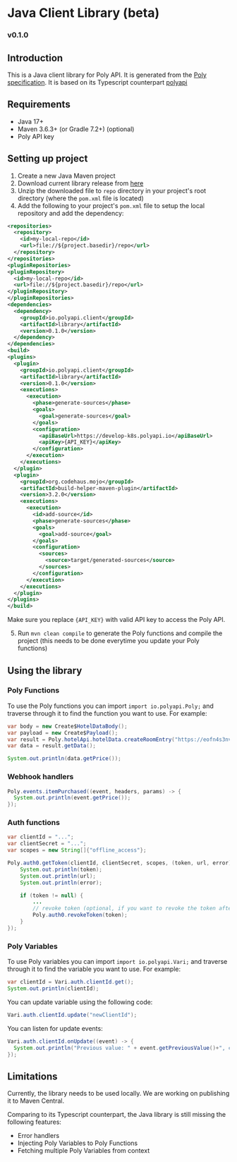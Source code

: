 # Java Client Library (beta)
### v0.1.0

## Introduction
This is a Java client library for Poly API. It is generated from the [Poly specification](https://develop-k8s.polyapi.io/specs). It is based on its Typescript counterpart [polyapi](https://www.npmjs.com/package/polyapi)

## Requirements
- Java 17+
- Maven 3.6.3+ (or Gradle 7.2+) (optional)
- Poly API key

## Setting up project
1. Create a new Java Maven project
2. Download current library release from [here](https://develop-k8s.polyapi.io/java/poly-java-client-0.1.0.zip)
3. Unzip the downloaded file to `repo` directory in your project's root directory (where the `pom.xml` file is located)
4. Add the following to your project's `pom.xml` file to setup the local repository and add the dependency:
```xml
<repositories>
  <repository>
    <id>my-local-repo</id>
    <url>file://${project.basedir}/repo</url>
  </repository>
</repositories>
<pluginRepositories>
<pluginRepository>
  <id>my-local-repo</id>
  <url>file://${project.basedir}/repo</url>
</pluginRepository>
</pluginRepositories>
<dependencies>
  <dependency>
    <groupId>io.polyapi.client</groupId>
    <artifactId>library</artifactId>
    <version>0.1.0</version>
  </dependency>
</dependencies>
<build>
<plugins>
  <plugin>
    <groupId>io.polyapi.client</groupId>
    <artifactId>library</artifactId>
    <version>0.1.0</version>
    <executions>
      <execution>
        <phase>generate-sources</phase>
        <goals>
          <goal>generate-sources</goal>
        </goals>
        <configuration>
          <apiBaseUrl>https://develop-k8s.polyapi.io</apiBaseUrl>
          <apiKey>{API_KEY}</apiKey>
        </configuration>
      </execution>
    </executions>
  </plugin>
  <plugin>
    <groupId>org.codehaus.mojo</groupId>
    <artifactId>build-helper-maven-plugin</artifactId>
    <version>3.2.0</version>
    <executions>
      <execution>
        <id>add-source</id>
        <phase>generate-sources</phase>
        <goals>
          <goal>add-source</goal>
        </goals>
        <configuration>
          <sources>
            <source>target/generated-sources</source>
          </sources>
        </configuration>
      </execution>
    </executions>
  </plugin>
</plugins>
</build>
```
Make sure you replace `{API_KEY}` with valid API key to access the Poly API.

5. Run `mvn clean compile` to generate the Poly functions and compile the project (this needs to be done everytime you update your Poly functions)

## Using the library
### Poly Functions
To use the Poly functions you can import `import io.polyapi.Poly;` and traverse through it to find the function you want to use. For example:
```java
var body = new Create$HotelDataBody();
var payload = new Create$Payload();
var result = Poly.hotelApi.hotelData.createRoomEntry("https://eofn4s3nvu8okku.m.pipedream.net", "meat", body, payload);
var data = result.getData();

System.out.println(data.getPrice());
``` 

### Webhook handlers
```java
Poly.events.itemPurchased((event, headers, params) -> {
  System.out.println(event.getPrice());
});
```

### Auth functions
```java
var clientId = "...";
var clientSecret = "...";
var scopes = new String[]{"offline_access"};

Poly.auth0.getToken(clientId, clientSecret, scopes, (token, url, error) -> {
    System.out.println(token);
    System.out.println(url);
    System.out.println(error);

    if (token != null) {
        ...
        // revoke token (optional, if you want to revoke the token after you are done with it)
        Poly.auth0.revokeToken(token);
    }
});
```

### Poly Variables
To use Poly variables you can import `import io.polyapi.Vari;` and traverse through it to find the variable you want to use. For example:
```java
var clientId = Vari.auth.clientId.get();
System.out.println(clientId);
```
You can update variable using the following code:
```java
Vari.auth.clientId.update("newClientId");
```
You can listen for update events:
```java
Vari.auth.clientId.onUpdate((event) -> {
  System.out.println("Previous value: " + event.getPreviousValue()+", currentValue: " + event.getCurrentValue());
});
```

## Limitations
Currently, the library needs to be used locally. We are working on publishing it to Maven Central.

Comparing to its Typescript counterpart, the Java library is still missing the following features:
- Error handlers
- Injecting Poly Variables to Poly Functions
- Fetching multiple Poly Variables from context
